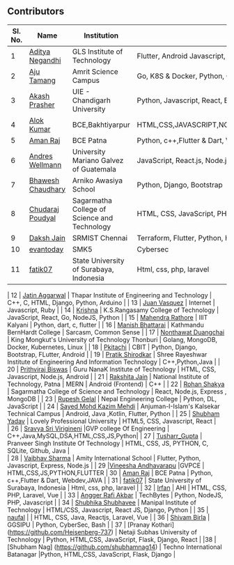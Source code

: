 ## Contributors

| Sl. No. | Name                                                       | Institution                                                         | Skills                                        |
| ------- | ---------------------------------------------------------- | ------------------------------------------------------------------- | --------------------------------------------- |
| 1       | [Aditya Negandhi](https://github.com/binarybeast01)        | GLS Institute of Technology                                         | Flutter, Android Javascript, MERN|
| 2       | [Aju Tamang](https://github.com/aju100)                    | Amrit Science Campus                                                | Go, K8S & Docker, Python, C++                 |
| 3       | [Akash Prasher](https://github.com/akashprasher)           | UIE - Chandigarh University                                         | Python, Javascript, React, Express, Node.js |
| 4      | [Alok Kumar](https://github.com/alokkumarak)               | BCE,Bakhtiyarpur                                                    |  HTML,CSS,JAVASCRIPT,NODE,REACT,C,C++,JAVA,PYTHON,PHP,SQL,BOOTSTRAP
| 5       | [Aman Raj](https://github.com/AshAman999)                    | BCE Patna                                                |  Python, c++,Flutter & Dart, Webdev,JAVA                 |
| 6      | [Andres Wellmann](https://github.com/AndresW99)            | University Mariano Galvez of Guatemala                              | JavaScript, React.js, Node.js, CSS |
| 7       | [Bhawesh Chaudhary](https://github.com/callmebhawesh)      | Arniko Awasiya School                                               | Python, Django, Bootstrap                     |
| 8       | [Chudaraj Poudyal](https://github.com/crpoudyal)           | Sagarmatha College of Science and Technology                        | HTML, CSS, JavaScript, PHP                    |
| 9       | [Daksh Jain](https://github.com/Dakshjain1)                | SRMIST Chennai                                                      | Terraform, Flutter, Python, Hybrid Cloud |
| 10       | [evantoday](https://github.com/evantoday)| SMK5            | Cybersec                                                            |
| 11      | [fatik07](https://github.com/fatik07)                      | State University of Surabaya, Indonesia                             | Html, css, php, laravel                       |

| 12       | [Jatin Aggarwal](https://github.com/jatinagg1)             | Thapar Institute of Engineering and Technology | C++, C, HTML, Django, Python, Arduino |
| 13       | [Juan Vasquez](https://github.com/JuanVqz)                 | Internet                                                            | Javascript, Ruby                              |
| 14       | [Krishna](https://github.com/M-krishna)                    | K.S.Rangasamy College of Technology                                 | JavaScript, React, Go, NodeJS, Python         |
| 15       | [Mahendra Rathore](https://github.com/Mahendra7985)        | IIIT Kalyani                                                       | Python, dart, c, flutter                      |
| 16       | [Manish Bhattarai](https://github.com/nepalikingpin) | Kathmandu BernHardt College | Sarcasm, Common Sense |
| 17      | [Nonthawat Duangchai](https://github.com/n0nz)             | King Mongkut's University of Technology Thonburi                    | Golang, MongoDB, Docker, Kubernetes, Linux    |
| 18      | [Pkitachi](https://github.com/pkitachi)                    | CBIT                                                                | Python, Django, Bootstrap, FLutter, Android   |
| 19      | [Pratik Shirodkar](https://github.com/Pratik-Shirodkar)    | Shree Rayeshwar Institute of Engineering And Information Technology | C++,Python,Java                               |
| 20      | [Prithviraj Biswas](https://github.com/prithvirajcodes)    | Guru NanaK Institute of Technology                                  | HTML, CSS, Javascript, Node.js, Android       |
| 21      | [Rakshita Jain](https://github.com/raksh543)               | National Institute of Technology, Patna                             | MERN                                          | Android (Frontend) | C++ |
| 22      | [Rohan Shakya](https://github.com/Rohan-Shakya)            | Sagarmatha College of Science and Technology                        | React, Node.js, Express , MongoDB             |
| 23      | [Rupesh Gelal](https://github.com/rgrupesh)                | Nepal Engineering College                                           | Python, DL, JavaScript                        |
| 24      | [Sayed Mohd Kazim Mehdi](https://github.com/kazimsayed954) | Anjuman-I-Islam's Kalsekar Technical Campus                         | Android, Java ,Kotlin, Flutter, Python        |
| 25      | [Shubham Yadav](https://github.com/shubhamdsm)             | Lovely Professional University                                      | HTML5, CSS, Javascript, React |     
| 26      | [Sravya Sri Virigineni](https://github.com/sravyasri2001)  |GVP college Of Engineering                                           | C++,Java,MySQL,DSA,HTML,CSS,JS,Python|
| 27      | [Tusharr_Gupta](https://github.com/Tusharr08)              | Pranveer Singh Institute Of Technology | HTML, CSS, JS, PYTHON, C, SQLite, Github, Java   |  
| 28      | [Vaibhav Sharma](https://github.com/gigabite-pro)          | Amity International School                                          | Flutter, Python, Javascript, Express, Node.js |
| 29      |[Vineesha Andhavarapu](https://github.com/VINEESHAANDHAVARAPU)  |GVPCE                                                            | HTML,CSS,JS,PYTHON,FLUTTER
| 30       | [Aman Raj](https://github.com/AshAman999)                    | BCE Patna                                                |  Python, c++,Flutter & Dart, Webdev,JAVA                 |
| 31      | [fatik07](https://github.com/fatik07)                      | State University of Surabaya, Indonesia                             | Html, css, php, laravel                       |
| 32      | [Irfan](https://github.com/aneirfan)                      | AHI                             | HTML, CSS, PHP, Laravel, Vue                       |
| 33      | [Angger Rafi Akbar](https://github.com/rafinetiz)          | TechBytes                      | Python, NodeJS, PHP, Javascript | 
| 34       | [Shubhika Shubhavee](https://github.com/shubhavee)        | Manipal Institute of Technology                                         | HTML/CSS, Javascript, React JS, Django, Python |
| 35      | [naufal](https://github.com/fall-dawam)                      |                              | HTML, CSS, Java, Reactjs, Laravel, Vue                       |
| 36      | [Shivam Birla](https://github.com/Shivam4747)                      |         GGSIPU      |          Python, CyberSec, Bash          |
| 37      | [Pranay Kothari] (https://github.com/Heisenberg-737)       | Netaji Subhas University of Technology                              | Python, HTML,CSS, JavaScript, Flask, Django, React |
|38       |[Shubham Nag] (https://github.com/shubhamnag14)              | Techno International Batanagar          |Python, HTML,CSS, JavaScript, Flask, Django  |
